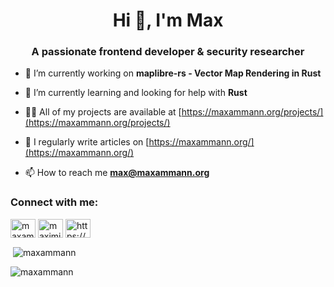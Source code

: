 <h1 align="center">Hi 👋, I'm Max</h1>
<h3 align="center">A passionate frontend developer & security researcher</h3>

- 🔭 I’m currently working on **maplibre-rs - Vector Map Rendering in Rust**

- 🌱 I’m currently learning and looking for help with **Rust**

- 👨‍💻 All of my projects are available at [https://maxammann.org/projects/](https://maxammann.org/projects/)

- 📝 I regularly write articles on [https://maxammann.org/](https://maxammann.org/)

- 📫 How to reach me **max@maxammann.org**

<h3 align="left">Connect with me:</h3>
<p align="left">
<a href="https://twitter.com/maxammann_" target="blank"><img align="center" src="https://raw.githubusercontent.com/rahuldkjain/github-profile-readme-generator/master/src/images/icons/Social/twitter.svg" alt="maxammann_" height="30" width="40" /></a>
<a href="https://linkedin.com/in/maximilian-ammann-955a28b7" target="blank"><img align="center" src="https://raw.githubusercontent.com/rahuldkjain/github-profile-readme-generator/master/src/images/icons/Social/linked-in-alt.svg" alt="maximilian-ammann-955a28b7" height="30" width="40" /></a>
<a href="/https://maxammann.org/posts/index.xml" target="blank"><img align="center" src="https://raw.githubusercontent.com/rahuldkjain/github-profile-readme-generator/master/src/images/icons/Social/rss.svg" alt="https://maxammann.org/posts/index.xml" height="30" width="40" /></a>
</p>

<p>&nbsp;<img align="center" src="https://github-readme-stats.vercel.app/api?username=maxammann&show_icons=true&locale=en" alt="maxammann" /></p>

<p><img align="center" src="https://github-readme-streak-stats.herokuapp.com/?user=maxammann&" alt="maxammann" /></p>

